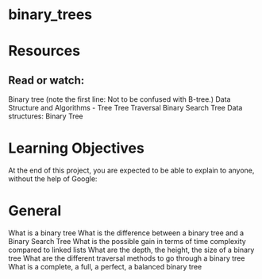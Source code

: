 # binary_trees

# Resources
## Read or watch:

  Binary tree (note the first line: Not to be confused with B-tree.)
  Data Structure and Algorithms - Tree
  Tree Traversal
  Binary Search Tree
  Data structures: Binary Tree

# Learning Objectives
  At the end of this project, you are expected to be able to explain to anyone, without the help of Google:

# General
  What is a binary tree
  What is the difference between a binary tree and a Binary Search Tree
  What is the possible gain in terms of time complexity compared to linked lists
  What are the depth, the height, the size of a binary tree
  What are the different traversal methods to go through a binary tree
  What is a complete, a full, a perfect, a balanced binary tree
